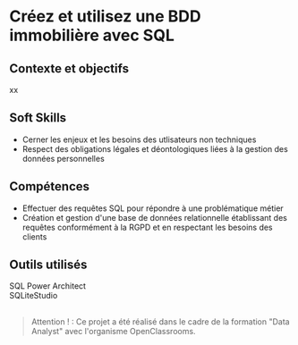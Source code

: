# Créez et utilisez une BDD immobilière avec SQL

## Contexte et objectifs

xx

## Soft Skills
- Cerner les enjeux et les besoins des utlisateurs non techniques  
- Respect des obligations légales et déontologiques liées à la gestion des données personnelles  

## Compétences
- Effectuer des requêtes SQL pour répondre à une problématique métier  
- Création et gestion d'une base de données relationnelle établissant des requêtes conformément à la RGPD et en respectant les besoins des clients  

## Outils utilisés
SQL Power Architect  
SQLiteStudio  

## 
>Attention ! : Ce projet a été réalisé dans le cadre de la formation "Data Analyst" avec l'organisme OpenClassrooms.
